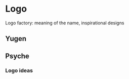 # Logo
Logo factory: meaning of the name, inspirational designs

## Yugen

## Psyche 

### Logo ideas
